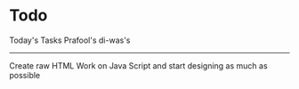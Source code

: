 # Todo                                                                                            
Today's Tasks
Prafool's                                                                                            di-was's
 _________                                                                                         _________
Create raw HTML                                                                                   Work on Java Script 
and start designing as much as possible                                                            
